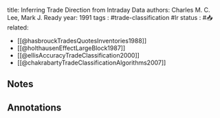 
title: Inferring Trade Direction from Intraday Data
authors: Charles M. C. Lee, Mark J. Ready
year: 1991
tags : #trade-classification #lr 
status : #📥
related:
- [[@hasbrouckTradesQuotesInventories1988]]
- [[@holthausenEffectLargeBlock1987]]
- [[@ellisAccuracyTradeClassification2000]]
- [[@chakrabartyTradeClassificationAlgorithms2007]]

## Notes


## Annotations

